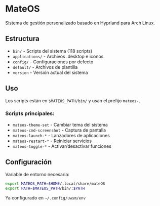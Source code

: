 # MateOS

Sistema de gestión personalizado basado en Hyprland para Arch Linux.

## Estructura

- `bin/` - Scripts del sistema (118 scripts)
- `applications/` - Archivos .desktop e iconos
- `config/` - Configuraciones por defecto
- `default/` - Archivos de plantilla
- `version` - Versión actual del sistema

## Uso

Los scripts están en `$MATEOS_PATH/bin/` y usan el prefijo `mateos-`.

### Scripts principales:

- `mateos-theme-set` - Cambiar tema del sistema
- `mateos-cmd-screenshot` - Captura de pantalla
- `mateos-launch-*` - Lanzadores de aplicaciones
- `mateos-restart-*` - Reiniciar servicios
- `mateos-toggle-*` - Activar/desactivar funciones

## Configuración

Variable de entorno necesaria:
```bash
export MATEOS_PATH=$HOME/.local/share/mateOS
export PATH=$MATEOS_PATH/bin/:$PATH
```

Ya configurado en `~/.config/uwsm/env`
